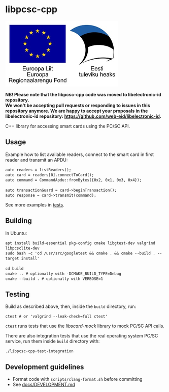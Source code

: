 # libpcsc-cpp

![European Regional Development Fund](https://github.com/open-eid/DigiDoc4-Client/blob/master/client/images/EL_Regionaalarengu_Fond.png)

**NB! Please note that the libpcsc-cpp code was moved to libelectronic-id repository.<br>
We won't be accepting pull requests or responding to issues in this repository anymore. We are happy to accept your proposals in the libelectronic-id repository: https://github.com/web-eid/libelectronic-id.**

C++ library for accessing smart cards using the PC/SC API.

## Usage

Example how to list available readers, connect to the smart card in first
reader and transmit an APDU:

    auto readers = listReaders();
    auto card = readers[0].connectToCard();
    auto command = CommandApdu::fromBytes({0x2, 0x1, 0x3, 0x4});

    auto transactionGuard = card->beginTransaction();
    auto response = card->transmit(command);

See more examples in [tests](tests).

## Building

In Ubuntu:

    apt install build-essential pkg-config cmake libgtest-dev valgrind libpcsclite-dev
    sudo bash -c 'cd /usr/src/googletest && cmake . && cmake --build . --target install'

    cd build
    cmake .. # optionally with -DCMAKE_BUILD_TYPE=Debug
    cmake --build . # optionally with VERBOSE=1

## Testing

Build as described above, then, inside the `build` directory, run:

    ctest # or 'valgrind --leak-check=full ctest'

`ctest` runs tests that use the _libscard-mock_ library to mock PC/SC API calls.

There are also integration tests that use the real operating system PC/SC
service, run them inside `build` directory with:

    ./libpcsc-cpp-test-integration

## Development guidelines

- Format code with `scripts/clang-format.sh` before committing
- See [docs/DEVELOPMENT.md](docs/DEVELOPMENT.md)
